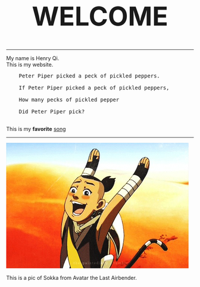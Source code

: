 
<html>

<h1 style="font-size:500%; text-align:center;">WELCOME</h1>
<hr>
  <p>My name is Henry Qi. <br>This is my website.</p>
  
  <pre>
    Peter Piper picked a peck of pickled peppers.
    
    If Peter Piper picked a peck of pickled peppers,
    
    How many pecks of pickled pepper
    
    Did Peter Piper pick?
   </pre>
  
  <p>This is my <b>favorite</b> <a href="https://www.youtube.com/watch?        v=j1hft9Wjq9U&ab_channel=THEFIRSTTAKE">song</a></p>
<hr>
<a href="https://avatar.fandom.com/wiki/Sokka"><img src="sokka.jpg"></a>

<p title="Sokka is the best!">This is a pic of Sokka from Avatar the Last Airbender.</p>



<html>
